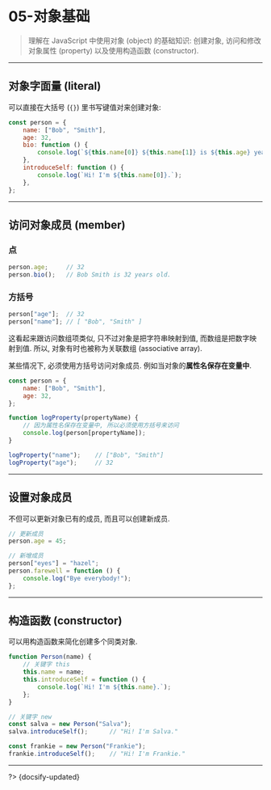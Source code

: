 # 05-对象基础

> 理解在 JavaScript 中使用对象 (object) 的基础知识: 创建对象, 访问和修改对象属性 (property) 以及使用构造函数 (constructor).

---

## 对象字面量 (literal)

可以直接在大括号 (`{}`) 里书写键值对来创建对象:

```js
const person = {
    name: ["Bob", "Smith"],
    age: 32,
    bio: function () {
        console.log(`${this.name[0]} ${this.name[1]} is ${this.age} years old.`);
    },
    introduceSelf: function () {
        console.log(`Hi! I'm ${this.name[0]}.`);
    },
};
```

---

## 访问对象成员 (member)

### 点

```js
person.age;     // 32
person.bio();   // Bob Smith is 32 years old.
```

### 方括号

```js
person["age"];  // 32
person["name"]; // [ "Bob", "Smith" ]
```

这看起来跟访问数组项类似, 只不过对象是把字符串映射到值, 而数组是把数字映射到值. 所以, 对象有时也被称为关联数组 (associative array).

某些情况下, 必须使用方括号访问对象成员. 例如当对象的**属性名保存在变量中**.

```js
const person = {
    name: ["Bob", "Smith"],
    age: 32,
};

function logProperty(propertyName) {
    // 因为属性名保存在变量中, 所以必须使用方括号来访问
    console.log(person[propertyName]);
}

logProperty("name");    // ["Bob", "Smith"]
logProperty("age");     // 32
```

---

## 设置对象成员

不但可以更新对象已有的成员, 而且可以创建新成员.

```js
// 更新成员
person.age = 45;

// 新增成员
person["eyes"] = "hazel";
person.farewell = function () {
    console.log("Bye everybody!");
};
```

---

## 构造函数 (constructor)

可以用构造函数来简化创建多个同类对象.

```js
function Person(name) {
    // 关键字 this
    this.name = name;
    this.introduceSelf = function () {
        console.log(`Hi! I'm ${this.name}.`);
    };
}

// 关键字 new
const salva = new Person("Salva");
salva.introduceSelf();      // "Hi! I'm Salva."

const frankie = new Person("Frankie");
frankie.introduceSelf();    // "Hi! I'm Frankie."
```



---

?> {docsify-updated}